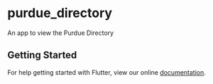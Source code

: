 # purdue_directory

An app to view the Purdue Directory

## Getting Started

For help getting started with Flutter, view our online
[documentation](https://flutter.io/).
